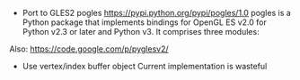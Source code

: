 - Port to GLES2
  pogles
  https://pypi.python.org/pypi/pogles/1.0
  pogles is a Python package that implements bindings for OpenGL ES v2.0 for Python v2.3 or later and Python v3. It comprises three modules:

Also: https://code.google.com/p/pyglesv2/

- Use vertex/index buffer object
  Current implementation is wasteful

